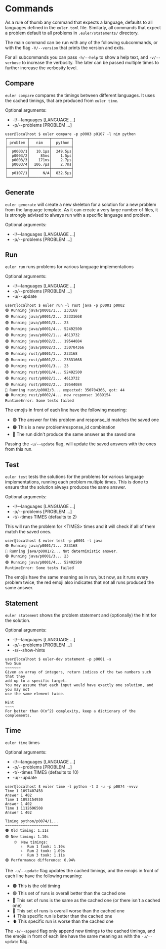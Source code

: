 # Commands

As a rule of thumb any command that expects a language, defaults to all
languages defined in the `euler.toml` file. Similarly, all commands that
expect a problem default to all problems in `.euler/statements/` directory.

The main command can be run with any of the following subcommands, or with the
flag `-V/--version` that prints the version and exits.

For all subcommands you can pass `-h/--help` to show a help text, and `-v/--verbose`
to increase the verbosity. The later can be passed multiple times to further increase
the verbosity level.

## Compare

`euler compare` compares the timings between different languages. It uses the cached
timings, that are produced from `euler time`.

Optional arguments:

-   -l/--languages [LANGUAGE ...]
-   -p/--problems [PROBLEM ...]

```console title="compare"
user@localhost $ euler compare -p p0003 p0107 -l nim python
┌─────────┬─────────┬─────────┐
│ problem │   nim   │  python │
├─────────┼─────────┼─────────┤
│  p0003/1│   10.1µs│  249.5µs│
│  p0003/2│     85ns│    1.5µs│
│  p0003/3│    171ns│    2.7µs│
│  p0003/4│  106.7µs│    2.7ms│
├─────────┼─────────┼─────────┤
│  p0107/1│      N/A│  832.5µs│
└─────────┴─────────┴─────────┘
```

## Generate

`euler generate` will create a new skeleton for a solution for a new problem
from the language template. As it can create a very large number of files, it
is strongly advised to always run with a specific language and problem.

Optional arguments:

-   -l/--languages [LANGUAGE ...]
-   -p/--problems [PROBLEM ...]

## Run

`euler run` runs problems for various language implementations

Optional arguments:

-   -l/--languages [LANGUAGE ...]
-   -p/--problems [PROBLEM ...]
-   -u/--update

```console title="run"
user@localhost $ euler run -l rust java -p p0001 p0002
🟢 Running java/p0001/1... 233168
🟢 Running java/p0001/2... 23331668
🟢 Running java/p0001/3... 23
🟢 Running java/p0001/4... 52492500
🟢 Running java/p0002/1... 4613732
🟢 Running java/p0002/2... 19544084
🟢 Running java/p0002/3... 350704366
🟢 Running rust/p0001/1... 233168
🟢 Running rust/p0001/2... 23331668
🟢 Running rust/p0001/3... 23
🟢 Running rust/p0001/4... 52492500
🟢 Running rust/p0002/1... 4613732
🟢 Running rust/p0002/2... 19544084
🔴 Running rust/p0002/3... expected: 350704366, got: 44
🟠 Running rust/p0002/4... new response: 1089154
RuntimeError: Some tests failed
```

The emojis in front of each line have the following meaning:

-   🟢 The answer for this problem and response_id matches the saved one
-   🟠 This is a new problem/response_id combination
-   🔴 The run didn't produce the same answer as the saved one

Passing the `-u/--update` flag, will update the saved answers with the ones
from this run.

## Test

`euler test` tests the solutions for the problems for various language implementations,
running each problem multiple times. This is done to ensure that the solution always
produces the same answer.

Optional arguments:

-   -l/--languages [LANGUAGE ...]
-   -p/--problems [PROBLEM ...]
-   -t/--times TIMES (defaults to 2)

This will run the problem for \<TIMES\> times and it will check if all of them match
the saved ones.

```console title="test"
user@localhost $ euler test -p p0001 -l java
🟢 Running java/p0001/1... 233168
🔴 Running java/p0001/2... Not deterministic answer.
🟢 Running java/p0001/3... 23
🟢 Running java/p0001/4... 52492500
RuntimeError: Some tests failed
```

The emojis have the same meaning as in run, but now, as it runs every problem twice,
the red emoji also indicates that not all runs produced the same answer.

## Statement

`euler statement` shows the problem statement and (optionally) the hint for the solution.

Optional arguments:

-   -l/--languages [LANGUAGE ...]
-   -p/--problems [PROBLEM ...]
-   -s/--show-hints

```console title="statement"
user@localhost $ euler-dev statement -p p0001 -s
Two Sum
~~~~~~~
Given an array of integers, return indices of the two numbers such that they
add up to a specific target.
You may assume that each input would have exactly one solution, and you may not
use the same element twice.

Hint
~~~~
For better than O(n^2) complexity, keep a dictionary of the complements.
```

## Time

`euler time` times

Optional arguments:

-   -l/--languages [LANGUAGE ...]
-   -p/--problems [PROBLEM ...]
-   -t/--times TIMES (defaults to 10)
-   -u/--update

```console title="time"
user@localhost $ euler time -l python -t 3 -u -p p0074 -vvvv
Time 1 1097407458
Answer 1 402
Time 1 1093154930
Answer 1 402
Time 1 1112696508
Answer 1 402

Timing python/p0074/1...
~~~~~~~~~~~~~~~~~~~~~~~~
🟤 Old timing: 1.11s
🟢 New timing: 1.10s
    ⏱  New timings:
       ⬇  Run 1 took: 1.10s
       ⬇  Run 2 took: 1.09s
       ⬆  Run 3 took: 1.11s
🟢 Performance difference: 0.94%
```

The `-u/--update` flag updates the cached timings, and the emojis in front of each line
have the following meaning:

-   🟤 This is the old timing
-   🟢 This set of runs is overall better than the cached one
-   🔵 This set of runs is the same as the cached one (or there isn't a cached one)
-   🔴 This set of runs is overall worse than the cached one
-   ⬇ This specific run is better than the cached one
-   ⬆ This specific run is worse than the cached one

The `-a/--append` flag only append new timings to the cached timings, and the emojis in front of each line
have the same meaning as with the `-u/--update` flag.
